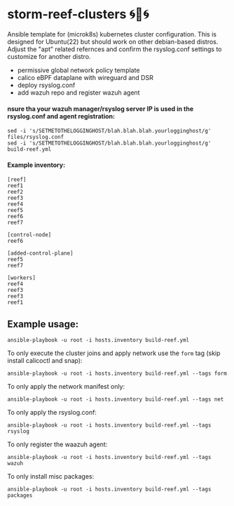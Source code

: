# storm-reef-clusters 🌀🪸🌀
Ansible template for (microk8s) kubernetes cluster configuration.
This is designed for Ubuntu(22) but should work on other debian-based distros.
Adjust the "apt" related refernces and confirm the rsyslog.conf settings to customize for another distro.

- permissive global network policy template
- calico eBPF dataplane with wireguard and DSR
- deploy rsyslog.conf
- add wazuh repo and register wazuh agent

#### nsure tha your wazuh manager/rsyslog  server IP is used in the rsyslog.conf and agent registration:

```
sed -i 's/SETMETOTHELOGGINGHOST/blah.blah.blah.yourlogginghost/g' files/rsyslog.conf
sed -i 's/SETMETOTHELOGGINGHOST/blah.blah.blah.yourlogginghost/g' build-reef.yml
```


#### Example inventory:

```
[reef]
reef1
reef2
reef3
reef4
reef5
reef6
reef7

[control-node]
reef6

[added-control-plane]
reef5
reef7

[workers]
reef4
reef3
reef3
reef1

```

## Example usage:

```
ansible-playbook -u root -i hosts.inventory build-reef.yml
```

To only execute the cluster joins and apply network use the `form` tag (skip install calicoctl and snap):

```
ansible-playbook -u root -i hosts.inventory build-reef.yml --tags form
```

To only apply the network manifest only:

```
ansible-playbook -u root -i hosts.inventory build-reef.yml --tags net
```


To only apply the rsyslog.conf:

```
ansible-playbook -u root -i hosts.inventory build-reef.yml --tags rsyslog
```

To only register the waazuh agent:

```
ansible-playbook -u root -i hosts.inventory build-reef.yml --tags wazuh
```

To only install misc packages:

```
ansible-playbook -u root -i hosts.inventory build-reef.yml --tags packages
```
